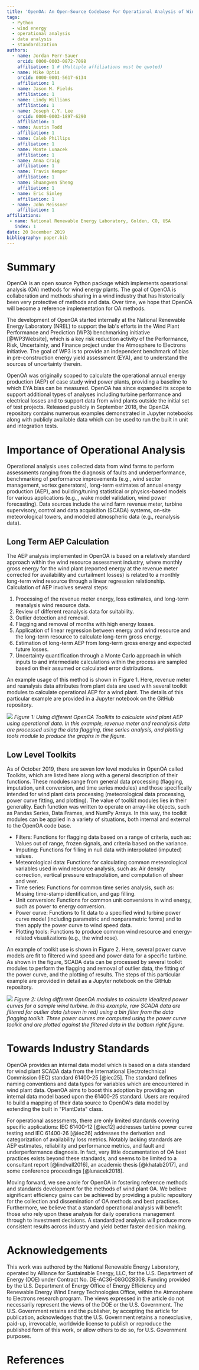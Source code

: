 ```yaml
---
title: 'OpenOA: An Open-Source Codebase For Operational Analysis of Wind Farms'
tags:
  - Python
  - wind energy
  - operational analysis
  - data analysis
  - standardization
authors:
  - name: Jordan Perr-Sauer
    orcid: 0000-0003-0872-7098
    affiliation: 1 # (Multiple affiliations must be quoted)
  - name: Mike Optis
    orcid: 0000-0001-5617-6134
    affiliation: 1
  - name: Jason M. Fields
    affiliation: 1
  - name: Lindy Williams
    affiliation: 1
  - name: Joseph C.Y. Lee
    orcid: 0000-0003-1897-6290
    affiliation: 1
  - name: Austin Todd
    affiliation: 1
  - name: Caleb Phillips
    affiliation: 1
  - name: Monte Lunacek
    affiliation: 1
  - name: Anna Craig
    affiliation: 1
  - name: Travis Kemper
    affiliation: 1
  - name: Shuangwen Sheng
    affiliation: 1
  - name: Eric Simley
    affiliation: 1
  - name: John Meissner
    affiliation: 1
affiliations:
 - name: National Renewable Energy Laboratory, Golden, CO, USA
   index: 1
date: 20 December 2019
bibliography: paper.bib
---
```


# Summary

OpenOA is an open source Python package which implements operational analysis (OA) methods for wind energy plants.
The goal of OpenOA is collaboration and methods sharing in a wind industry that has historically been very protective of methods and data.
Over time, we hope that OpenOA will become a reference implementation for OA methods.

The development of OpenOA started internally at the National Renewable Energy Laboratory (NREL) to support the lab's
efforts in the Wind Plant Performance and Prediction (WP3) benchmarking initiative [@WP3Website], which is a key risk reduction
activity of the Performance, Risk, Uncertainty, and Finance project under the Atmosphere to Electrons initiative.
The goal of WP3 is to provide an independent benchmark of bias in pre-construction energy yield assessment (EYA),
and to understand the sources of uncertainty therein.

OpenOA was originally scoped to calculate the operational annual energy production (AEP) of case study wind power plants, providing a baseline to which EYA bias can be measured.
OpenOA has since expanded its scope to support additional types of analyses including turbine performance and electrical losses and to support data from wind plants outside the initial set of test projects.
Released publicly in September 2018, the OpenOA repository contains numerous examples demonstrated in Jupyter notebooks along with publicly available data which can be used to run the built in unit and integration tests.

# Importance of Operational Analysis
Operational analysis uses collected data from wind farms to perform assessments ranging from the diagnosis of
faults and underperformance, benchmarking of performance improvements (e.g., wind sector management,
vortex generators), long-term estimates of annual energy production (AEP), and building/tuning
statistical or physics-based models for various applications (e.g.,, wake model validation, wind power
forecasting). Data sources include the wind farm revenue meter, turbine supervisory, control and data
acquisition (SCADA) systems, on-site meteorological towers, and modeled atmospheric data (e.g., reanalysis data).

## Long Term AEP Calculation

The AEP analysis implemented in OpenOA is based on a relatively standard approach within the wind resource assessment
industry, where monthly gross energy for the wind plant (reported energy at the revenue meter corrected for availability
and curtailment losses) is related to a monthly long-term wind resource through a linear regression relationship.
Calculation of AEP involves several steps:

1. Processing of the revenue meter energy, loss estimates, and long-term reanalysis wind resource data.
2. Review of different reanalysis data for suitability.
3. Outlier detection and removal.
4. Flagging and removal of months with high energy losses.
5. Application of linear regression between energy and wind resource and the long-term resource to calculate long-term
gross energy.
6. Estimation of long-term AEP from long-term gross energy and expected future losses.
7. Uncertainty quantification through a Monte Carlo approach in which inputs to and intermediate calculations within
the process are sampled based on their assumed or calculated error distributions.

An example usage of this method is shown in Figure 1.
Here, revenue meter and reanalysis data attributes from plant data are used with several toolkit modules to calculate
operational AEP for a wind plant.
The details of this particular example are provided in a Jupyter notebook on the GitHub repository.

![](aep_analysis_v3.png)
*Figure 1: Using different OpenOA Toolkits to calculate wind plant AEP using operational data.
In this example, revenue meter and reanalysis data are processed using the data flagging, time series analysis,
and plotting tools module to produce the graphs in the figure.*

## Low Level Toolkits
As of October 2019, there are seven low level modules in OpenOA called Toolkits, which are listed here along with a
general description of their functions.
These modules range from general data processing (flagging, imputation, unit conversion, and time series modules)
and those specifically intended for wind plant data processing (meteorological data processing, power curve fitting, and plotting).
The value of toolkit modules lies in their generality.
Each function was written to operate on array-like objects, such as Pandas Series, Data Frames, and NumPy Arrays.
In this way, the toolkit modules can be applied in a variety of situations, both internal and external to the OpenOA code base.

- Filters: Functions for flagging data based on a range of criteria, such as: Values out of range, frozen signals,
and criteria based on the variance.
- Imputing: Functions for filling in null data with interpolated (imputed) values.
- Meteorological data: Functions for calculating common meteorological variables used in wind resource analysis,
such as: Air density correction, vertical pressure extrapolation, and computation of sheer and veer.
- Time series: Functions for common time series analysis, such as: Missing time-stamp identification, and gap filling.
- Unit conversion: Functions for common unit conversions in wind energy, such as power to energy conversion.
- Power curve: Functions to fit data to a specified wind turbine power curve model
(including parametric and nonparametric forms) and to then apply the power curve to wind speed data.
- Plotting tools: Functions to produce common wind resource and energy-related visualizations (e.g., the wind rose).

An example of toolkit use is shown in Figure 2.
Here, several power curve models are fit to filtered wind speed and power data for a specific turbine.
As shown in the figure, SCADA data can be processed by several toolkit modules to perform the flagging and
removal of outlier data, the fitting of the power curve, and the plotting of results.
The steps of this particular example are provided in detail as a Jupyter notebook on the GitHub repository.

![](pc_analysis_v2.png)
*Figure 2: Using different OpenOA modules to calculate idealized power curves for a sample wind turbine. In this example,
raw SCADA data are filtered for outlier data (shown in red) using a bin filter from the data flagging toolkit.
Three power curves are computed using the power curve toolkit and are plotted against the filtered data in the bottom
right figure.*

# Towards Industry Standards
OpenOA provides an internal data model which is based on a data standard for wind plant SCADA data from the
International Electrotechnical Commission (IEC) standard 61400-25 [@iec25].
The standard defines naming conventions and data types for variables which are encountered in wind plant data.
OpenOA aims to boost this adoption by providing an internal data model based upon the 61400-25 standard.
Users are required to build a mapping of their data source to OpenOA's data model by extending the built in "PlantData" class.

For operational assessments, there are only limited standards covering specific applications: IEC
61400-12 [@iec12] addresses turbine power curve testing and IEC 61400-26 [@iec26] addresses the derivation
and categorization of availability loss metrics.
Notably lacking standards are AEP estimates, reliability and performance metrics, and fault and underperformance diagnosis.
In fact, very little documentation of OA best practices exists beyond these standards, and seems to be limited
to a consultant report [@lindvall2016], an academic thesis [@khatab2017], and some conference proceedings [@lunacek2018].

Moving forward, we see a role for OpenOA in fostering reference methods and standards development for the methods of wind plant OA.
We believe significant efficiency gains can be achieved by providing a public repository for the collection and
dissemination of OA methods and best practices.
Furthermore, we believe that a standard operational analysis will benefit those who rely upon these analysis for
daily operations management through to investment decisions. A standardized analysis will produce more consistent results across industry and yield better faster decision making.

# Acknowledgements
This work was authored by the National Renewable Energy Laboratory, operated by Alliance for Sustainable Energy, LLC, for the U.S. Department of Energy (DOE) under Contract No. DE-AC36-08GO28308.
Funding provided by the U.S. Department of Energy Office of Energy Efficiency and Renewable Energy Wind Energy Technologies Office, within the Atmosphere to Electrons research program.
The views expressed in the article do not necessarily represent the views of the DOE or the U.S. Government.
The U.S. Government retains and the publisher, by accepting the article for publication, acknowledges that the U.S. Government retains a nonexclusive, paid-up, irrevocable, worldwide license to publish or reproduce the published form of this work, or allow others to do so, for U.S. Government purposes.

# References
